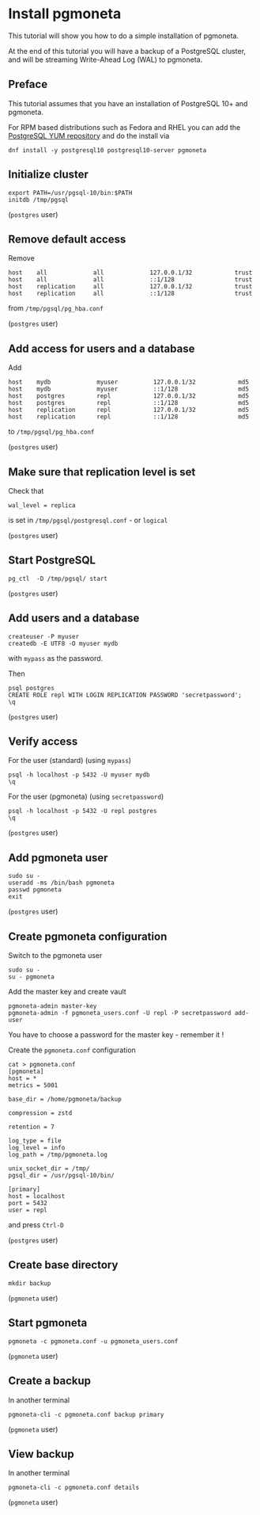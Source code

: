 # Install pgmoneta

This tutorial will show you how to do a simple installation of pgmoneta.

At the end of this tutorial you will have a backup of a PostgreSQL cluster,
and will be streaming Write-Ahead Log (WAL) to pgmoneta.

## Preface

This tutorial assumes that you have an installation of PostgreSQL 10+ and pgmoneta.

For RPM based distributions such as Fedora and RHEL you can add the
[PostgreSQL YUM repository](https://yum.postgresql.org/) and do the install via

```
dnf install -y postgresql10 postgresql10-server pgmoneta
```

## Initialize cluster

```
export PATH=/usr/pgsql-10/bin:$PATH
initdb /tmp/pgsql
```

(`postgres` user)

## Remove default access

Remove

```
host    all             all             127.0.0.1/32            trust
host    all             all             ::1/128                 trust
host    replication     all             127.0.0.1/32            trust
host    replication     all             ::1/128                 trust
```

from `/tmp/pgsql/pg_hba.conf`

(`postgres` user)

## Add access for users and a database

Add

```
host    mydb             myuser          127.0.0.1/32            md5
host    mydb             myuser          ::1/128                 md5
host    postgres         repl            127.0.0.1/32            md5
host    postgres         repl            ::1/128                 md5
host    replication      repl            127.0.0.1/32            md5
host    replication      repl            ::1/128                 md5
```

to `/tmp/pgsql/pg_hba.conf`

(`postgres` user)

## Make sure that replication level is set

Check that

```
wal_level = replica
```

is set in `/tmp/pgsql/postgresql.conf` - or `logical`

(`postgres` user)

## Start PostgreSQL

```
pg_ctl  -D /tmp/pgsql/ start
```

(`postgres` user)

## Add users and a database

```
createuser -P myuser
createdb -E UTF8 -O myuser mydb
```

with `mypass` as the password.

Then

```
psql postgres
CREATE ROLE repl WITH LOGIN REPLICATION PASSWORD 'secretpassword';
\q
```

(`postgres` user)

## Verify access

For the user (standard) (using `mypass`)

```
psql -h localhost -p 5432 -U myuser mydb
\q
```

For the user (pgmoneta) (using `secretpassword`)

```
psql -h localhost -p 5432 -U repl postgres
\q
```

(`postgres` user)

## Add pgmoneta user

```
sudo su -
useradd -ms /bin/bash pgmoneta
passwd pgmoneta
exit
```

(`postgres` user)

## Create pgmoneta configuration

Switch to the pgmoneta user

```
sudo su -
su - pgmoneta
```

Add the master key and create vault

```
pgmoneta-admin master-key
pgmoneta-admin -f pgmoneta_users.conf -U repl -P secretpassword add-user
```

You have to choose a password for the master key - remember it !

Create the `pgmoneta.conf` configuration

```
cat > pgmoneta.conf
[pgmoneta]
host = *
metrics = 5001

base_dir = /home/pgmoneta/backup

compression = zstd

retention = 7

log_type = file
log_level = info
log_path = /tmp/pgmoneta.log

unix_socket_dir = /tmp/
pgsql_dir = /usr/pgsql-10/bin/

[primary]
host = localhost
port = 5432
user = repl
```

and press `Ctrl-D`

(`postgres` user)

## Create base directory

```
mkdir backup
```

(`pgmoneta` user)

## Start pgmoneta

```
pgmoneta -c pgmoneta.conf -u pgmoneta_users.conf
```

(`pgmoneta` user)

## Create a backup

In another terminal

```
pgmoneta-cli -c pgmoneta.conf backup primary
```

(`pgmoneta` user)

## View backup

In another terminal

```
pgmoneta-cli -c pgmoneta.conf details
```

(`pgmoneta` user)
